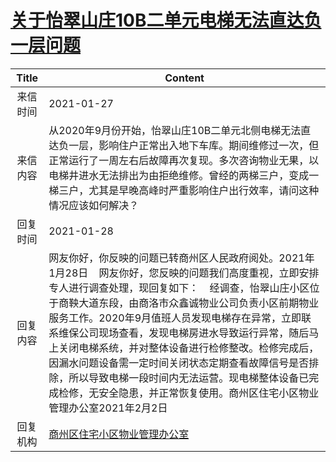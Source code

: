 # [关于怡翠山庄10B二单元电梯无法直达负一层问题](http://www.shangluo.gov.cn/zmhd/ldxxxx.jsp?urltype=leadermail.LeaderMailContentUrl&wbtreeid=1112&leadermailid=6862)

| Title |                                                                                                                                                Content                                                                                                                                                |
|:-----:|-------------------------------------------------------------------------------------------------------------------------------------------------------------------------------------------------------------------------------------------------------------------------------------------------------|
| 来信时间  | 2021-01-27                                                                                                                                                                                                                                                                                            |
| 来信内容  | 从2020年9月份开始，怡翠山庄10B二单元北侧电梯无法直达负一层，影响住户正常出入地下车库。期间维修过一次，但正常运行了一周左右后故障再次复现。多次咨询物业无果，以电梯井进水无法排出为由拒绝维修。曾经的两梯三户，变成一梯三户，尤其是早晚高峰时严重影响住户出行效率，请问这种情况应该如何解决？                                                                                                                                                    |
| 回复时间  | 2021-01-28                                                                                                                                                                                                                                                                                            |
| 回复内容  | 网友你好，你反映的问题已转商州区人民政府阅处。2021年1月28日    网友你好，您反映的问题我们高度重视，立即安排专人进行调查处理，现回复如下：    经调查，怡翠山庄小区位于商鞅大道东段，由商洛市众鑫诚物业公司负责小区前期物业服务工作。2020年9月值班人员发现电梯存在异常，立即联系维保公司现场查看，发现电梯房进水导致运行异常，随后马上关闭电梯系统，并对整体设备进行检修整改。检修完成后，因漏水问题设备需一定时间关闭状态定期查看故障信号是否排除，所以导致电梯一段时间内无法运营。现电梯整体设备已完成检修，无安全隐患，并正常恢复使用。商州区住宅小区物业管理办公室2021年2月2日 |
| 回复机构  | [商州区住宅小区物业管理办公室](../../category/agencies/商州区住宅小区物业管理办公室.md)                                                                                                                                                                                                                                           |